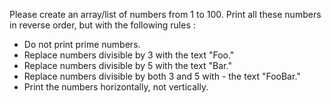 Please create an array/list of numbers from 1 to 100. Print all these numbers in reverse order, but with the following rules :

- Do not print prime numbers.
- Replace numbers divisible by 3 with the text "Foo."
- Replace numbers divisible by 5 with the text "Bar."
- Replace numbers divisible by both 3 and 5 with - the text "FooBar."
- Print the numbers horizontally, not vertically.